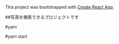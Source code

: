 This project was bootstrapped with [Create React App](https://github.com/facebook/create-react-app).

##写真を検索できるプロジェクトです

#yarn

#yarn start
